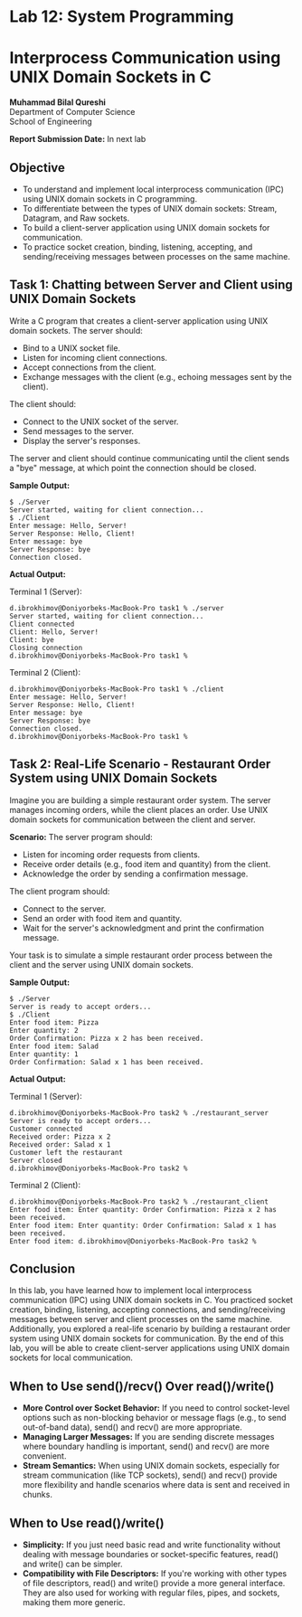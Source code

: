 # Lab 12: System Programming
# Interprocess Communication using UNIX Domain Sockets in C

**Muhammad Bilal Qureshi**  
Department of Computer Science  
School of Engineering  

**Report Submission Date:** In next lab

## Objective

- To understand and implement local interprocess communication (IPC) using UNIX domain sockets in C programming.
- To differentiate between the types of UNIX domain sockets: Stream, Datagram, and Raw sockets.
- To build a client-server application using UNIX domain sockets for communication.
- To practice socket creation, binding, listening, accepting, and sending/receiving messages between processes on the same machine.

## Task 1: Chatting between Server and Client using UNIX Domain Sockets

Write a C program that creates a client-server application using UNIX domain sockets. The server should:
- Bind to a UNIX socket file.
- Listen for incoming client connections.
- Accept connections from the client.
- Exchange messages with the client (e.g., echoing messages sent by the client).

The client should:
- Connect to the UNIX socket of the server.
- Send messages to the server.
- Display the server's responses.

The server and client should continue communicating until the client sends a "bye" message, at which point the connection should be closed.

**Sample Output:**
```
$ ./Server
Server started, waiting for client connection...
$ ./Client
Enter message: Hello, Server!
Server Response: Hello, Client!
Enter message: bye
Server Response: bye
Connection closed.
```

**Actual Output:**

Terminal 1 (Server):
```
d.ibrokhimov@Doniyorbeks-MacBook-Pro task1 % ./server
Server started, waiting for client connection...
Client connected
Client: Hello, Server!
Client: bye
Closing connection
d.ibrokhimov@Doniyorbeks-MacBook-Pro task1 %
```

Terminal 2 (Client):
```
d.ibrokhimov@Doniyorbeks-MacBook-Pro task1 % ./client
Enter message: Hello, Server!
Server Response: Hello, Client!
Enter message: bye
Server Response: bye
Connection closed.
d.ibrokhimov@Doniyorbeks-MacBook-Pro task1 %
```

## Task 2: Real-Life Scenario - Restaurant Order System using UNIX Domain Sockets

Imagine you are building a simple restaurant order system. The server manages incoming orders, while the client places an order. Use UNIX domain sockets for communication between the client and server.

**Scenario:** The server program should:
- Listen for incoming order requests from clients.
- Receive order details (e.g., food item and quantity) from the client.
- Acknowledge the order by sending a confirmation message.

The client program should:
- Connect to the server.
- Send an order with food item and quantity.
- Wait for the server's acknowledgment and print the confirmation message.

Your task is to simulate a simple restaurant order process between the client and the server using UNIX domain sockets.

**Sample Output:**
```
$ ./Server
Server is ready to accept orders...
$ ./Client
Enter food item: Pizza
Enter quantity: 2
Order Confirmation: Pizza x 2 has been received.
Enter food item: Salad
Enter quantity: 1
Order Confirmation: Salad x 1 has been received.
```

**Actual Output:**

Terminal 1 (Server):
```
d.ibrokhimov@Doniyorbeks-MacBook-Pro task2 % ./restaurant_server
Server is ready to accept orders...
Customer connected
Received order: Pizza x 2
Received order: Salad x 1
Customer left the restaurant
Server closed
d.ibrokhimov@Doniyorbeks-MacBook-Pro task2 %
```

Terminal 2 (Client):
```
d.ibrokhimov@Doniyorbeks-MacBook-Pro task2 % ./restaurant_client
Enter food item: Enter quantity: Order Confirmation: Pizza x 2 has been received.
Enter food item: Enter quantity: Order Confirmation: Salad x 1 has been received.
Enter food item: d.ibrokhimov@Doniyorbeks-MacBook-Pro task2 %
```

## Conclusion

In this lab, you have learned how to implement local interprocess communication (IPC) using UNIX domain sockets in C. You practiced socket creation, binding, listening, accepting connections, and sending/receiving messages between server and client processes on the same machine. Additionally, you explored a real-life scenario by building a restaurant order system using UNIX domain sockets for communication. By the end of this lab, you will be able to create client-server applications using UNIX domain sockets for local communication.

## When to Use send()/recv() Over read()/write()

- **More Control over Socket Behavior:** If you need to control socket-level options such as non-blocking behavior or message flags (e.g., to send out-of-band data), send() and recv() are more appropriate.
- **Managing Larger Messages:** If you are sending discrete messages where boundary handling is important, send() and recv() are more convenient.
- **Stream Semantics:** When using UNIX domain sockets, especially for stream communication (like TCP sockets), send() and recv() provide more flexibility and handle scenarios where data is sent and received in chunks.

## When to Use read()/write()

- **Simplicity:** If you just need basic read and write functionality without dealing with message boundaries or socket-specific features, read() and write() can be simpler.
- **Compatibility with File Descriptors:** If you're working with other types of file descriptors, read() and write() provide a more general interface. They are also used for working with regular files, pipes, and sockets, making them more generic.
